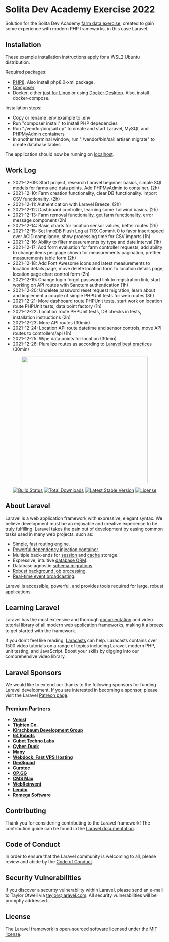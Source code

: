 # Solita Dev Academy Exercise 2022

Solution for the Solita Dev Academy [farm data exercise](https://github.com/solita/dev-academy-2022-exercise), created to gain some experience with modern PHP frameworks, in this case Laravel.

## Installation

These example installation instructions apply for a WSL2 Ubuntu distribution.

Required packages:
- [PHP8](https://linuxize.com/post/how-to-install-php-8-on-ubuntu-20-04/). Also install php8.0-xml package.
- [Composer](https://getcomposer.org/)
- Docker, either [just for Linux](https://medium.com/geekculture/run-docker-in-windows-10-11-wsl-without-docker-desktop-a2a7eb90556d) or using [Docker Desktop](https://www.docker.com/products/docker-desktop). Also, install docker-compose.

Installation steps:
- Copy or rename .env.example to .env
- Run "composer install" to install PHP depedencies
- Run "./vendor/bin/sail up" to create and start Laravel, MySQL and PHPMyAdmin containers
- In another terminal window, run "./vendor/bin/sail artisan migrate" to create database tables

The application should now be running on [localhost](http://localhost).

## Work Log

- 2021-12-09: Start project, research Laravel beginner basics, simple SQL models for farms and data points. Add PHPMyAdmin to container. (2h)
- 2021-12-10: Farm creation functionality, clear DB functionality. import CSV functionality. (2h)
- 2021-12-11: Authentication with Laravel Breeze. (2h)
- 2021-12-12: Dashboard controller, learning some Tailwind basics. (2h)
- 2021-12-13: Farm removal functionality, get farm functionality, error message component (2h)
- 2021-12-14: Basic charts for location sensor values, better routes (2h)
- 2021-12-15: Set InnoDB Flush Log at TRX Commit 0 to favor insert speed over ACID compliance, show processing time for CSV imports (1h)
- 2021-12-16: Ability to filter measurements by type and date interval (1h)
- 2021-12-17: Add form evaluation for farm controller requests, add ability to change items per page shown for measurements pagination, prettier measurements table form (2h)
- 2021-12-18: Add Font Awesome icons and latest measurements to location details page, move delete location form to location details page, location page chart control form (2h)
- 2021-12-19: Change login forgot password link to registration link, start working on API routes with Sanctum authentication (1h)
- 2021-12-20: Undelete password reset request migration, learn about and implement a couple of simple PHPUnit tests for web routes (3h)
- 2021-12-21: More dashboard route PHPUnit tests, start work on location route PHPUnit tests, data point factory (1h)
- 2021-12-22: Location route PHPUnit tests, DB checks in tests, installation instructions (2h)
- 2021-12-23: More API routes (30min)
- 2021-12-24: Location API route datetime and sensor controls, move API routes to controllers/api (1h)
- 2021-12-25: Wipe data points for location (30min)
- 2021-12-26: Pluralize routes as according to [Laravel best practices](https://github.com/alexeymezenin/laravel-best-practices) (30min)

<p align="center"><a href="https://laravel.com" target="_blank"><img src="https://raw.githubusercontent.com/laravel/art/master/logo-lockup/5%20SVG/2%20CMYK/1%20Full%20Color/laravel-logolockup-cmyk-red.svg" width="400"></a></p>

<p align="center">
<a href="https://travis-ci.org/laravel/framework"><img src="https://travis-ci.org/laravel/framework.svg" alt="Build Status"></a>
<a href="https://packagist.org/packages/laravel/framework"><img src="https://img.shields.io/packagist/dt/laravel/framework" alt="Total Downloads"></a>
<a href="https://packagist.org/packages/laravel/framework"><img src="https://img.shields.io/packagist/v/laravel/framework" alt="Latest Stable Version"></a>
<a href="https://packagist.org/packages/laravel/framework"><img src="https://img.shields.io/packagist/l/laravel/framework" alt="License"></a>
</p>

## About Laravel

Laravel is a web application framework with expressive, elegant syntax. We believe development must be an enjoyable and creative experience to be truly fulfilling. Laravel takes the pain out of development by easing common tasks used in many web projects, such as:

- [Simple, fast routing engine](https://laravel.com/docs/routing).
- [Powerful dependency injection container](https://laravel.com/docs/container).
- Multiple back-ends for [session](https://laravel.com/docs/session) and [cache](https://laravel.com/docs/cache) storage.
- Expressive, intuitive [database ORM](https://laravel.com/docs/eloquent).
- Database agnostic [schema migrations](https://laravel.com/docs/migrations).
- [Robust background job processing](https://laravel.com/docs/queues).
- [Real-time event broadcasting](https://laravel.com/docs/broadcasting).

Laravel is accessible, powerful, and provides tools required for large, robust applications.

## Learning Laravel

Laravel has the most extensive and thorough [documentation](https://laravel.com/docs) and video tutorial library of all modern web application frameworks, making it a breeze to get started with the framework.

If you don't feel like reading, [Laracasts](https://laracasts.com) can help. Laracasts contains over 1500 video tutorials on a range of topics including Laravel, modern PHP, unit testing, and JavaScript. Boost your skills by digging into our comprehensive video library.

## Laravel Sponsors

We would like to extend our thanks to the following sponsors for funding Laravel development. If you are interested in becoming a sponsor, please visit the Laravel [Patreon page](https://patreon.com/taylorotwell).

### Premium Partners

- **[Vehikl](https://vehikl.com/)**
- **[Tighten Co.](https://tighten.co)**
- **[Kirschbaum Development Group](https://kirschbaumdevelopment.com)**
- **[64 Robots](https://64robots.com)**
- **[Cubet Techno Labs](https://cubettech.com)**
- **[Cyber-Duck](https://cyber-duck.co.uk)**
- **[Many](https://www.many.co.uk)**
- **[Webdock, Fast VPS Hosting](https://www.webdock.io/en)**
- **[DevSquad](https://devsquad.com)**
- **[Curotec](https://www.curotec.com/services/technologies/laravel/)**
- **[OP.GG](https://op.gg)**
- **[CMS Max](https://www.cmsmax.com/)**
- **[WebReinvent](https://webreinvent.com/?utm_source=laravel&utm_medium=github&utm_campaign=patreon-sponsors)**
- **[Lendio](https://lendio.com)**
- **[Romega Software](https://romegasoftware.com)**

## Contributing

Thank you for considering contributing to the Laravel framework! The contribution guide can be found in the [Laravel documentation](https://laravel.com/docs/contributions).

## Code of Conduct

In order to ensure that the Laravel community is welcoming to all, please review and abide by the [Code of Conduct](https://laravel.com/docs/contributions#code-of-conduct).

## Security Vulnerabilities

If you discover a security vulnerability within Laravel, please send an e-mail to Taylor Otwell via [taylor@laravel.com](mailto:taylor@laravel.com). All security vulnerabilities will be promptly addressed.

## License

The Laravel framework is open-sourced software licensed under the [MIT license](https://opensource.org/licenses/MIT).
